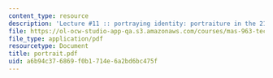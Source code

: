 ```yaml
---
content_type: resource
description: 'Lecture #11 :: portraying identity: portraiture in the 21st century'
file: https://ol-ocw-studio-app-qa.s3.amazonaws.com/courses/mas-963-techno-identity-who-we-are-and-how-we-perceive-ourselves-and-others-spring-2002/a6b94c376869f0b1714e6a2bd6bc475f_portrait.pdf
file_type: application/pdf
resourcetype: Document
title: portrait.pdf
uid: a6b94c37-6869-f0b1-714e-6a2bd6bc475f
---
```

